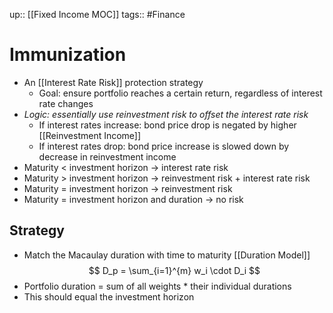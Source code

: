 up:: [[Fixed Income MOC]]
tags:: #Finance
# Immunization
- An [[Interest Rate Risk]] protection strategy
	- Goal: ensure portfolio reaches a certain return, regardless of interest rate changes
- *Logic: essentially use reinvestment risk to offset the interest rate risk*
	- If interest rates increase: bond price drop is negated by higher [[Reinvestment Income]]
	- If interest rates drop: bond price increase is slowed down by decrease in reinvestment income
- Maturity < investment horizon → interest rate risk
- Maturity > investment horizon → reinvestment risk + interest rate risk
- Maturity = investment horizon → reinvestment risk
- Maturity = investment horizon and duration → no risk

## Strategy
- Match the Macaulay duration with time to maturity [[Duration Model]]
$$ D_p = \sum_{i=1}^{m} w_i \cdot D_i $$
- Portfolio duration = sum of all weights * their individual durations
- This should equal the investment horizon